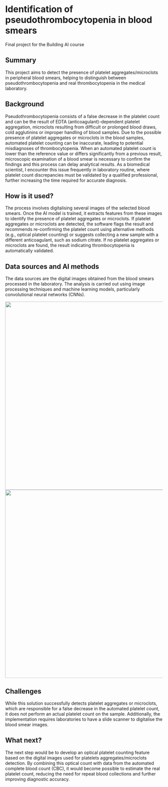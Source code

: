 # Identification of pseudothrombocytopenia in blood smears


Final project for the Building AI course

## Summary
This project aims to detect the presence of platelet aggregates/microclots in peripheral blood smears, helping to distinguish between pseudothrombocytopenia and real thrombocytopenia in the medical laboratory.


## Background

Pseudothrombocytopenia consists of a false decrease in the platelet count and can be the result of EDTA (anticoagulant)-dependent platelet aggregation, microclots resulting from difficult or prolonged blood draws, cold agglutinins or improper handling of blood samples.
Due to the possible presence of platelet aggregates or microclots in the blood samples, automated platelet counting can be inaccurate, leading to potential misdiagnoses of thrombocytopenia.
When an automated platelet count is lower than the reference value or differs significantly from a previous result, microscopic examination of a blood smear is necessary to confirm the findings and this process can delay analytical results. As a biomedical scientist, I encounter this issue frequently in laboratory routine, where platelet count discrepancies must be validated by a qualified professional, further increasing the time required for accurate diagnosis.


## How is it used?

The process involves digitalising several images of the selected blood smears. Once the AI model is trained, it extracts features from these images to identify the presence of platelet aggregates or microclots.
If platelet aggregates or microclots are detected, the software flags the result and recommends re-confirming the platelet count using alternative methods (e.g., optical platelet counting) or suggests collecting a new sample with a different anticoagulant, such as sodium citrate. 
If no platelet aggregates or microclots are found, the result indicating thrombocytopenia is automatically validated.


## Data sources and AI methods

The data sources are the digital images obtained from the blood smears processed in the laboratory.
The analysis is carried out using image processing techniques and machine learning models, particularly convolutional neural networks (CNNs).

<img src="https://github.com/user-attachments/assets/07ecbc90-edc4-4b63-85d6-a04bf155af53" width="600">

<img src="https://github.com/user-attachments/assets/bdea7f8f-768f-4fdb-abe7-69628b130086" width="600">


## Challenges

While this solution successfully detects platelet aggregates or microclots, which are responsible for a false decrease in the automated platelet count, it does not perform an actual platelet count on the sample. Additionally, the implementation requires laboratories to have a slide scanner to digitalise the blood smear images.

## What next?

The next step would be to develop an optical platelet counting feature based on the digital images used for platelets aggregates/microclots detection. 
By combining this optical count with data from the automated complete blood count (CBC), it would become possible to estimate the real platelet count, reducing the need for repeat blood collections and further improving diagnostic accuracy.
